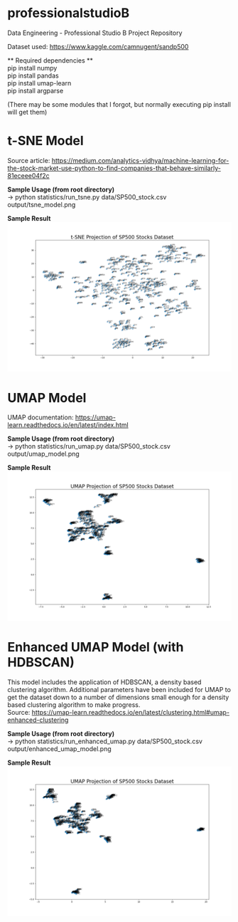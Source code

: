 # professionalstudioB
Data Engineering - Professional Studio B Project Repository

Dataset used: https://www.kaggle.com/camnugent/sandp500

** Required dependencies **  
pip install numpy  
pip install pandas  
pip install umap-learn  
pip install argparse  

(There may be some modules that I forgot, but normally executing pip install will get them)

# t-SNE Model
Source article: https://medium.com/analytics-vidhya/machine-learning-for-the-stock-market-use-python-to-find-companies-that-behave-similarly-81eceee04f2c

**Sample Usage (from root directory)**  
-> python statistics/run_tsne.py data/SP500_stock.csv output/tsne_model.png

**Sample Result**  
![image](https://github.com/filicasc/professionalstudioB/blob/main/output/tsne_model.png?raw=true)

# UMAP Model
UMAP documentation: https://umap-learn.readthedocs.io/en/latest/index.html

**Sample Usage (from root directory)**  
-> python statistics/run_umap.py data/SP500_stock.csv output/umap_model.png

**Sample Result**
![image](https://github.com/filicasc/professionalstudioB/blob/main/output/umap_model.png?raw=true)

# Enhanced UMAP Model (with HDBSCAN)  
This model includes the application of HDBSCAN, a density based clustering algorithm. Additional parameters have been included for UMAP to get the dataset down to a number of dimensions small enough for a density based clustering algorithm to make progress.  
Source: https://umap-learn.readthedocs.io/en/latest/clustering.html#umap-enhanced-clustering  

**Sample Usage (from root directory)**  
-> python statistics/run_enhanced_umap.py data/SP500_stock.csv output/enhanced_umap_model.png

**Sample Result**
![image](https://github.com/filicasc/professionalstudioB/blob/main/output/enhanced_umap_model.png?raw=true)



